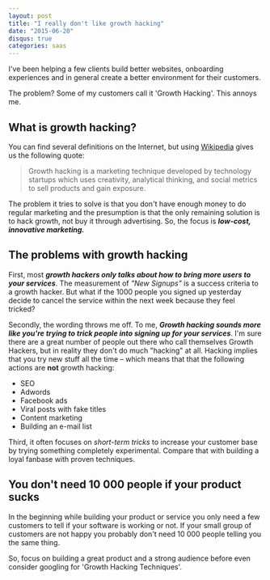 ```yaml
---
layout: post
title: "I really don't like growth hacking"
date: "2015-06-20"
disqus: true
categories: saas
---
```


I've been helping a few clients build better websites, onboarding experiences and in general create a better environment for their customers.

The problem? Some of my customers call it 'Growth Hacking'. This annoys me.

## What is growth hacking?

You can find several definitions on the Internet, but using [Wikipedia](https://en.wikipedia.org/wiki/Growth_hacking) gives us the following quote:

> Growth hacking is a marketing technique developed by technology startups which uses creativity, analytical thinking, and social metrics to sell products and gain exposure.

The problem it tries to solve is that you don't have enough money to do regular marketing and the presumption is that the only remaining solution is to hack growth, not buy it through advertising. So, the focus is ___low-cost, innovative marketing.___


## The problems with growth hacking

First, most ___growth hackers only talks about how to bring more users to your services___. The measurement of *"New Signups"* is a success criteria to a growth hacker. But what if the 1000 people you signed up yesterday decide to cancel the service within the next week because they feel tricked? 

Secondly, the wording throws me off. To me, ___Growth hacking sounds more like you're trying to trick people into signing up for your services___. I'm sure there are a great number of people out there who call themselves Growth Hackers, but in reality they don't do much "hacking" at all. Hacking implies that you try new stuff all the time – which means that that the following actions are __not__ growth hacking:

 * SEO
 * Adwords
 * Facebook ads
 * Viral posts with fake titles
 * Content marketing
 * Building an e-mail list
 
 Third, it often focuses on *short-term tricks* to increase your customer base by trying something completely experimental. Compare that with building a loyal fanbase with proven techniques. 

## You don't need 10 000 people if your product sucks

In the beginning while building your product or service you only need a few customers to tell if your software is working or not. If your small group of customers are not happy you probably don't need 10 000 people telling you the same thing.

So, focus on building a great product and a strong audience before even consider googling for 'Growth Hacking Techniques'.
